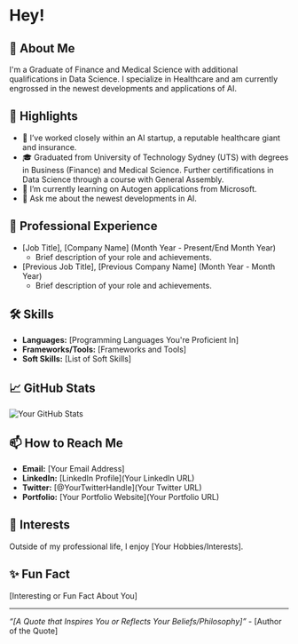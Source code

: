 # Hey!

## 👋 About Me

I'm a Graduate of Finance and Medical Science with additional qualifications in Data Science. I specialize in Healthcare and am currently engrossed in the newest developments and applications of AI.

## 🌟 Highlights

- 🚀 I’ve worked closely within an AI startup, a reputable healthcare giant and insurance.
- 🎓 Graduated from University of Technology Sydney (UTS) with degrees in Business (Finance) and Medical Science. Further certififications in Data Science through a course with General Assembly.
- 🌱 I’m currently learning on Autogen applications from Microsoft.
- 💬 Ask me about the newest developments in AI.

## 💼 Professional Experience

- [Job Title], [Company Name] (Month Year - Present/End Month Year)
  - Brief description of your role and achievements.
- [Previous Job Title], [Previous Company Name] (Month Year - Month Year)
  - Brief description of your role and achievements.

## 🛠️ Skills

- **Languages:** [Programming Languages You're Proficient In]
- **Frameworks/Tools:** [Frameworks and Tools]
- **Soft Skills:** [List of Soft Skills]

## 📈 GitHub Stats

![Your GitHub Stats](https://github-readme-stats.vercel.app/api?username=yourusername&show_icons=true&theme=radical)

## 📫 How to Reach Me

- **Email:** [Your Email Address]
- **LinkedIn:** [LinkedIn Profile](Your LinkedIn URL)
- **Twitter:** [@YourTwitterHandle](Your Twitter URL)
- **Portfolio:** [Your Portfolio Website](Your Portfolio URL)

## 🎉 Interests

Outside of my professional life, I enjoy [Your Hobbies/Interests].

## ✨ Fun Fact

[Interesting or Fun Fact About You]

---

*“[A Quote that Inspires You or Reflects Your Beliefs/Philosophy]”* - [Author of the Quote]

